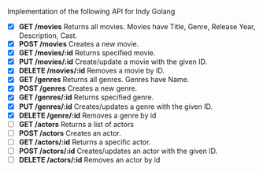 Implementation of the following API for Indy Golang

- [x] __GET /movies__ Returns all movies. Movies have Title, Genre, Release Year, Description, Cast.
- [x] __POST /movies__ Creates a new movie.
- [x] __GET /movies/:id__ Returns specified movie.
- [x] __PUT /movies/:id__ Create/update a movie with the given ID.
- [x] __DELETE /movies/:id__ Removes a movie by ID.
- [x] __GET /genres__ Returns all genres. Genres have Name.
- [x] __POST /genres__ Creates a new genre.
- [x] __GET /genres/:id__ Returns specified genre.
- [x] __PUT /genres/:id__ Creates/updates a genre with the given ID.
- [x] __DELETE /genre/:id__ Removes a genre by id
- [ ] __GET /actors__ Returns a list of actors
- [ ] __POST /actors__ Creates an actor.
- [ ] __GET /actors/:id__ Returns a specific actor.
- [ ] __POST /actors/:id__ Creates/updates an actor with the given ID.
- [ ] __DELETE /actors/:id__ Removes an actor by id
